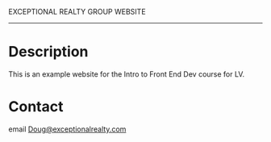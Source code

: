 EXCEPTIONAL REALTY GROUP WEBSITE

---

# Description

This is an example website for the Intro to Front End Dev course for LV.

# Contact

email Doug@exceptionalrealty.com



